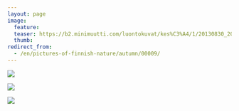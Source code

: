 ```yaml
---
layout: page
image:
  feature:
  teaser: https://b2.minimuutti.com/luontokuvat/kes%C3%A4/1/20130830_201947-245px.jpg
  thumb:
redirect_from:
  - /en/pictures-of-finnish-nature/autumn/00009/
---
```


![](https://b2.minimuutti.com/luontokuvat/kes%C3%A4/1/20130830_201417-800px.jpg)

![](https://b2.minimuutti.com/luontokuvat/kes%C3%A4/1/20130830_201421-800px.jpg)

![](https://b2.minimuutti.com/luontokuvat/kes%C3%A4/1/20130830_201947-800px.jpg)
